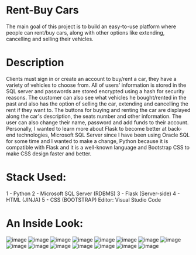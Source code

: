 # Rent-Buy Cars 
The main goal of this project is to build an easy-to-use platform where people can rent/buy cars, along with other options like extending, cancelling and selling their vehicles. 
# Description
Clients must sign in or create an account to buy/rent a car, they have a variety of vehicles to choose from. All of users' information is stored in the SQL server and passwords are stored encrypted using a hash for security reasons. The customer can also see what vehicles he bought/rented in the past and also has the option of selling the car, extending and cancelling the rent if they want to. The buttons for buying and renting the car are displayed along the car's description, the seats number and other information. The user can also change their name, password and add funds to their account. Personally, I wanted to learn more about Flask to become better at back-end technologies, Microsoft SQL Server since I have been using Oracle SQL for some time and I wanted to make a change, Python because it is compatible with Flask and it is a well-known language and Bootstrap CSS to make CSS design faster and better.
# Stack Used:
1 - Python
2 - Microsoft SQL Server (RDBMS)
3 - Flask (Server-side)
4 - HTML (JINJA)
5 - CSS (BOOTSTRAP)
Editor: Visual Studio Code
# An Inside Look:
![image](https://github.com/mathiasF21/Rent-Buy/assets/107279216/1246e24b-cd88-4bbc-a39f-7f6f40bcc451)
![image](https://github.com/mathiasF21/Rent-Buy/assets/107279216/c6ac8ed6-6ece-4f98-a8e7-6f2542c54a76)
![image](https://github.com/mathiasF21/Rent-Buy/assets/107279216/5de49d26-c56a-42e5-ac67-7840d4ce35ba)
![image](https://github.com/mathiasF21/Rent-Buy/assets/107279216/74ddf2f9-5429-45ab-87b9-b90df12303b1)
![image](https://github.com/mathiasF21/Rent-Buy/assets/107279216/ff34642c-5731-42db-bdb0-8ba60ceb48de)
![image](https://github.com/mathiasF21/Rent-Buy/assets/107279216/96588354-02e8-4a84-b70c-90bef0bfb797)
![image](https://github.com/mathiasF21/Rent-Buy/assets/107279216/c814522a-9c70-4fa7-91e7-3cefaa2253a2)
![image](https://github.com/mathiasF21/Rent-Buy/assets/107279216/81d7d6fb-5cc7-4d35-aaf6-914cf9aa459a)
![image](https://github.com/mathiasF21/Rent-Buy/assets/107279216/3fe59d4d-ef09-4895-a339-2c3c23638c7f)
![image](https://github.com/mathiasF21/Rent-Buy/assets/107279216/03a3d87a-9b49-4c8a-a128-4af0ff7bd549)
![image](https://github.com/mathiasF21/Rent-Buy/assets/107279216/53d93554-c7cc-42e5-b3b6-569ce22e21a4)
![image](https://github.com/mathiasF21/Rent-Buy/assets/107279216/0aefffa3-58df-412d-a38d-53e5f52ebd07)
![image](https://github.com/mathiasF21/Rent-Buy/assets/107279216/71a9d6bd-e0bb-4b4c-959b-721071823cd2)
![image](https://github.com/mathiasF21/Rent-Buy/assets/107279216/d1d6a458-63e5-45b7-9e99-5ad010a5a3de)
![image](https://github.com/mathiasF21/Rent-Buy/assets/107279216/d2e5cdfc-03ec-4a9d-ab22-5c7e8c964c8e)



